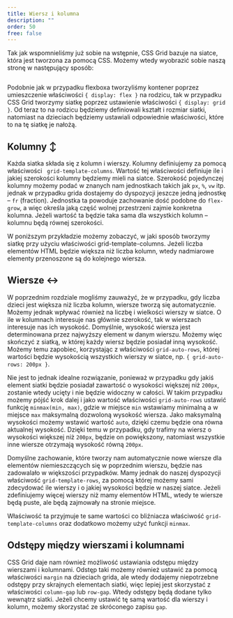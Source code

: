 ```yaml
---
title: Wiersz i kolumna
description: ""
order: 50
free: false
---
```


<script>
	import Codepen from "$lib/components/ui/Codepen.svelte";
</script>

Tak jak wspomnieliśmy już sobie na wstępnie, CSS Grid bazuje na siatce, która jest tworzona za pomocą CSS. Możemy wtedy wyobrazić sobie naszą stronę w następujący sposób:

<img alt="" src="/kurs/statyczna/img/zaawansowana-strona/grid.png" />

Podobnie jak w przypadku flexboxa tworzyliśmy kontener poprzez umieszczenie właściwości `{ display: flex }` na rodzicu, tak w przypadku CSS Grid tworzymy siatkę poprzez ustawienie właściwości `{ display: grid }`. Od teraz to na rodzicu będziemy definiowali kształt i rozmiar siatki, natomiast na dzieciach będziemy ustawiali odpowiednie właściwości, które to na tę siatkę je nałożą.

## Kolumny ↕

Każda siatka składa się z kolumn i wierszy. Kolumny definiujemy za pomocą właściwości ` grid-template-columns`. Wartość tej właściwości definiuje ile i jakiej szerokości kolumny będziemy mieli na siatce. Szerokość pojedynczej kolumny możemy podać w znanych nam jednostkach takich jak `px`, `%`, `vw` itp. jednak w przypadku grida dostajemy do dyspozycji jeszcze jedną jednostkę – `fr` (fraction). Jednostka ta powoduje zachowanie dość podobne do `flex-grow`, a więc określa jaką część wolnej przestrzeni zajmie konkretna kolumna. Jeżeli wartość ta będzie taka sama dla wszystkich kolumn – kolumnu będą równej szerokości.

W poniższym przykładzie możemy zobaczyć, w jaki sposób tworzymy siatkę przy użyciu właściwości grid-template-columns. Jeżeli liczba elementów HTML będzie większa niż liczba kolumn, wtedy nadmiarowe elementy przenoszone są do kolejnego wiersza.

<Codepen id="xxmMGZw" />

## Wiersze ↔

W poprzednim rozdziale mogliśmy zauważyć, że w przypadku, gdy liczba dzieci jest większa niż liczba kolumn, wiersze tworzą się automatycznie. Możemy jednak wpływać również na liczbę i wielkości wierszy w siatce. O ile w kolumnach interesuje nas głównie szerokość, tak w wierszach interesuje nas ich wysokość. Domyślnie, wysokość wiersza jest determinowana przez najwyższy element w danym wierszu. Możemy więc skończyć z siatką, w której każdy wiersz będzie posiadał inną wysokość. Możemy temu zapobiec, korzystając z właściwości `grid-auto-rows`, której wartości będzie wysokością wszystkich wierszy w siatce, np. `{ grid-auto-rows: 200px }`.

Nie jest to jednak idealne rozwiązanie, ponieważ w przypadku gdy jakiś element siatki będzie posiadał zawartość o wysokości większej niż `200px`, zostanie wtedy ucięty i nie będzie widoczny w całości. W takim przypadku możemy pójść krok dalej i jako wartość właściwości `grid-auto-rows` ustawić funkcję `minmax(min, max)`, gdzie w miejsce `min` wstawiamy minimalną a w miejsce `max` maksymalną dozwoloną wysokość wiersza. Jako maksymalną wysokości możemy wstawić wartość `auto`, dzięki czemu będzie ona równa aktualnej wysokość. Dzięki temu w przypadku, gdy trafimy na wiersz o wysokości większej niż `200px`, będzie on powiększony, natomiast wszystkie inne wiersze otrzymają wysokość równą `200px`.

<Codepen id="dywaoMN" />

Domyślne zachowanie, które tworzy nam automatycznie nowe wiersze dla elementów niemieszczących się w poprzednim wierszu, będzie nas zadowalało w większości przypadków. Mamy jednak do naszej dyspozycji właściwość `grid-template-rows`, za pomocą której możemy sami zdecydować ile wierszy i o jakiej wysokości będzie w naszej siatce. Jeżeli zdefiniujemy więcej wierszy niż mamy elementów HTML, wtedy te wiersze będą puste, ale będą zajmowały na stronie miejsce.

Właściwość ta przyjmuje te same wartości co bliźniacza właściwość `grid-template-columns` oraz dodatkowo możemy użyć funkcji `minmax`.

<Codepen id="VwqgLjp" />

## Odstępy między wierszami i kolumnami

CSS Grid daje nam również możliwość ustawiania odstępu między wierszami i kolumnami. Odstęp taki możemy również ustawić za pomocą właściwości `margin` na dzieciach grida, ale wtedy dodajemy niepotrzebne odstępy przy skrajnych elementach siatki, więc lepiej jest skorzystać z właściwości `column-gap` lub `row-gap`. Wtedy odstępy będą dodane tylko wewnątrz siatki. Jeżeli chcemy ustawić tę samą wartość dla wierszy i kolumn, możemy skorzystać ze skróconego zapisu `gap`.

<Codepen id="eYbxNzq" />
